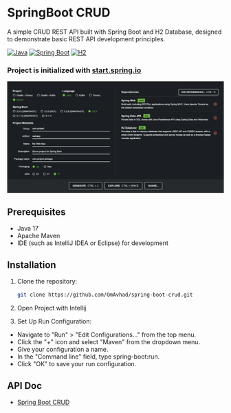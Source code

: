 # SpringBoot CRUD

A simple CRUD REST API built with Spring Boot and H2 Database, designed to demonstrate basic REST API development principles.

[![Java](https://img.shields.io/badge/Java-17-ED8B00.svg?style=for-the-badge&logo=java&logoColor=white)](https://www.oracle.com/java/technologies/javase/17-relnote-issues.html)
[![Spring Boot](https://img.shields.io/badge/Spring_Boot-3.2.5-6DB33F?logo=spring&style=for-the-badge)](https://spring.io/projects/spring-boot)
[![H2](https://img.shields.io/badge/H2-1.4.200-0046AA?logo=h2&style=for-the-badge)](http://www.h2database.com/html/main.html)


### Project is initialized with [start.spring.io](https://start.spring.io)
![img.png](public/img.png)

## Prerequisites

- Java 17
- Apache Maven
- IDE (such as IntelliJ IDEA or Eclipse) for development

## Installation

1. Clone the repository:

   ```bash
   git clone https://github.com/OmAvhad/spring-boot-crud.git
    ```

2. Open Project with Intellij

3. Set Up Run Configuration:
- Navigate to "Run" > "Edit Configurations..." from the top menu.
- Click the "+" icon and select "Maven" from the dropdown menu.
- Give your configuration a name.
- In the "Command line" field, type spring-boot:run.
- Click "OK" to save your run configuration.


## API Doc 
* [Spring Boot CRUD](https://documenter.getpostman.com/view/19388406/2sA3JGeivR)
